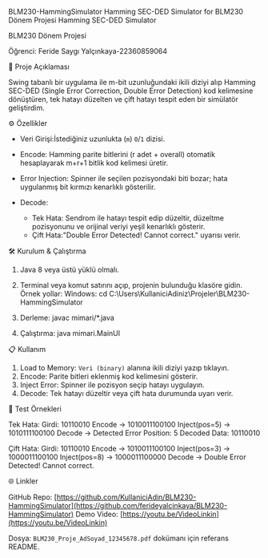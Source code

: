  BLM230-HammingSimulator
Hamming SEC-DED Simulator for BLM230 Dönem Projesi
Hamming SEC-DED Simulator

BLM230 Dönem Projesi

Öğrenci: Feride Saygı Yalçınkaya-22360859064



 📜 Proje Açıklaması

Swing tabanlı bir uygulama ile m-bit uzunluğundaki ikili diziyi alıp Hamming SEC-DED (Single Error Correction, Double Error Detection) kod kelimesine dönüştüren, tek hatayı düzelten ve çift hatayı tespit eden bir simülatör geliştirdim.

 ⚙️ Özellikler

* Veri Girişi:İstediğiniz uzunlukta (`m`) `0`/`1` dizisi.
* Encode: Hamming parite bitlerini (r adet + overall) otomatik hesaplayarak m+r+1 bitlik kod kelimesi üretir.
* Error Injection: Spinner ile seçilen pozisyondaki biti bozar; hata uygulanmış bit kırmızı kenarlıklı gösterilir.
* Decode:

  * Tek Hata: Sendrom ile hatayı tespit edip düzeltir, düzeltme pozisyonunu ve orijinal veriyi yeşil kenarlıklı gösterir.
  * Çift Hata:"Double Error Detected! Cannot correct." uyarısı verir.

🛠️ Kurulum & Çalıştırma

1. Java 8 veya üstü yüklü olmalı.
2. Terminal veya komut satırını açıp, projenin bulunduğu klasöre gidin. Örnek yollar:
  Windows: cd C:\Users\KullaniciAdiniz\Projeler\BLM230-HammingSimulator
   
3. Derleme:
   javac mimari/*.java
   
4. Çalıştırma:
   java mimari.MainUI
   

 📋 Kullanım

1. Load to Memory: `Veri (binary)` alanına ikili diziyi yazıp tıklayın.
2. Encode: Parite bitleri eklenmiş kod kelimesini gösterir.
3. Inject Error: Spinner ile pozisyon seçip hatayı uygulayın.
4. Decode: Tek hatayı düzeltir veya çift hata durumunda uyarı verir.

 🔎 Test Örnekleri

 Tek Hata:
  Girdi: 10110010
  Encode → 1010011100100
  Inject(pos=5) → 1010111100100
  Decode → Detected Error Position: 5
           Decoded Data: 10110010
  

  Çift Hata:
  Girdi: 10110010
  Encode → 1010011100100
  Inject(pos=3) → 1000011100100
  Inject(pos=8) → 1000011100000
  Decode → Double Error Detected! Cannot correct.
  

🌐 Linkler

GitHub Repo: [https://github.com/KullaniciAdin/BLM230-HammingSimulator](https://github.com/ferideyalcinkaya/BLM230-HammingSimulator)
Demo Video: [https://youtu.be/VideoLinkin](https://youtu.be/VideoLinkin)



Dosya: `BLM230_Proje_AdSoyad_12345678.pdf` dokümanı için referans README.
